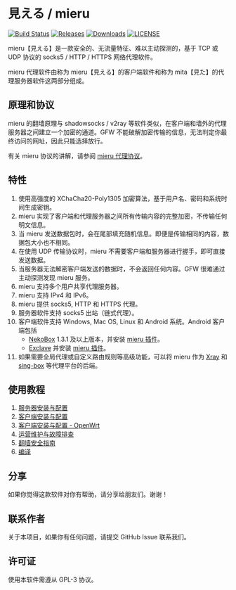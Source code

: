 # 見える / mieru

[![Build Status](https://github.com/enfein/mieru/actions/workflows/ci.yaml/badge.svg)](https://github.com/enfein/mieru/actions/workflows/ci.yaml)
[![Releases](https://img.shields.io/github/release/enfein/mieru/all.svg?style=flat)](https://github.com/enfein/mieru/releases)
[![Downloads](https://img.shields.io/github/downloads/enfein/mieru/total.svg?style=flat)](https://github.com/enfein/mieru/releases)
[![LICENSE](https://img.shields.io/github/license/enfein/mieru.svg?style=flat)](./LICENSE)

mieru【見える】是一款安全的、无流量特征、难以主动探测的，基于 TCP 或 UDP 协议的 socks5 / HTTP / HTTPS 网络代理软件。

mieru 代理软件由称为 mieru【見える】的客户端软件和称为 mita【見た】的代理服务器软件这两部分组成。

## 原理和协议

mieru 的翻墙原理与 shadowsocks / v2ray 等软件类似，在客户端和墙外的代理服务器之间建立一个加密的通道。GFW 不能破解加密传输的信息，无法判定你最终访问的网址，因此只能选择放行。

有关 mieru 协议的讲解，请参阅 [mieru 代理协议](./docs/protocol.zh_CN.md)。

## 特性

1. 使用高强度的 XChaCha20-Poly1305 加密算法，基于用户名、密码和系统时间生成密钥。
1. mieru 实现了客户端和代理服务器之间所有传输内容的完整加密，不传输任何明文信息。
1. 当 mieru 发送数据包时，会在尾部填充随机信息。即便是传输相同的内容，数据包大小也不相同。
1. 在使用 UDP 传输协议时，mieru 不需要客户端和服务器进行握手，即可直接发送数据。
1. 当服务器无法解密客户端发送的数据时，不会返回任何内容。GFW 很难通过主动探测发现 mieru 服务。
1. mieru 支持多个用户共享代理服务器。
1. mieru 支持 IPv4 和 IPv6。
1. mieru 提供 socks5, HTTP 和 HTTPS 代理。
1. 服务器软件支持 socks5 出站（链式代理）。
1. 客户端软件支持 Windows, Mac OS, Linux 和 Android 系统。Android 客户端包括
   - [NekoBox](https://github.com/MatsuriDayo/NekoBoxForAndroid) 1.3.1 及以上版本，并安装 [mieru 插件](https://github.com/enfein/NekoBoxPlugins)。
   - [Exclave](https://github.com/dyhkwong/Exclave) 并安装 [mieru 插件](https://github.com/dyhkwong/Exclave/releases?q=mieru-plugin)。
1. 如果需要全局代理或自定义路由规则等高级功能，可以将 mieru 作为 [Xray](https://github.com/XTLS/Xray-core) 和 [sing-box](https://github.com/SagerNet/sing-box) 等代理平台的后端。

## 使用教程

1. [服务器安装与配置](./docs/server-install.zh_CN.md)
1. [客户端安装与配置](./docs/client-install.zh_CN.md)
1. [客户端安装与配置 - OpenWrt](./docs/client-install-openwrt.zh_CN.md)
1. [运营维护与故障排查](./docs/operation.zh_CN.md)
1. [翻墙安全指南](./docs/security.zh_CN.md)
1. [编译](./docs/compile.zh_CN.md)

## 分享

如果你觉得这款软件对你有帮助，请分享给朋友们。谢谢！

## 联系作者

关于本项目，如果你有任何问题，请提交 GitHub Issue 联系我们。

## 许可证

使用本软件需遵从 GPL-3 协议。
